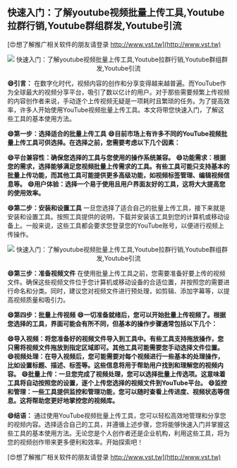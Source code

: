 ## **快速入门：了解youtube视频批量上传工具,Youtube拉群行销,Youtube群组群发,Youtube引流**

[😍想了解推广相关软件的朋友请登录 http://www.vst.tw](http://www.vst.tw)

 <center><img src="https://vst.tw/MP4/tuiguang/png/4.png" alt="快速入门：了解youtube视频批量上传工具,Youtube拉群行销,Youtube群组群发,Youtube引流"></center>

**😄引言：**
在数字化时代，视频内容的创作和分享变得越来越普遍。而YouTube作为全球最大的视频分享平台，吸引了数以亿计的用户。对于那些需要频繁上传视频的内容创作者来说，手动逐个上传视频无疑是一项耗时且繁琐的任务。为了提高效率，许多人开始使用YouTube视频批量上传工具。本文将带您快速入门，了解这些工具的基本使用方法。

**😄第一步：选择适合的批量上传工具**
**😄目前市场上有许多不同的YouTube视频批量上传工具可供选择。在选择之前，您需要考虑以下几个因素：**

**😄平台兼容性：确保您选择的工具与您使用的操作系统兼容。**
**😄功能需求：根据您的需求，选择能够满足您视频批量上传需求的工具。有些工具可能只支持基本的批量上传功能，而其他工具可能提供更多高级功能，如视频标签管理、编辑视频信息等。**
**😄用户体验：选择一个易于使用且用户界面友好的工具，这将大大提高您的使用效率。**

**😄第二步：安装和设置工具**
一旦您选择了适合自己的批量上传工具，接下来就是安装和设置工具。按照工具提供的说明，下载并安装该工具到您的计算机或移动设备上。一般来说，这些工具都会要求您登录您的YouTube账号，以便进行视频上传操作。

 <center><img src="https://vst.tw/MP4/tuiguang/png/6.png" alt="快速入门：了解youtube视频批量上传工具,Youtube拉群行销,Youtube群组群发,Youtube引流"></center>

**😄第三步：准备视频文件**
在使用批量上传工具之前，您需要准备好要上传的视频文件。确保这些视频文件位于您计算机或移动设备的合适位置，并按照您的需要进行命名和分类。同时，建议您对视频文件进行预处理，如剪辑、添加字幕等，以提高视频质量和吸引力。

**😄第四步：批量上传视频**
**😄一切准备就绪后，您可以开始批量上传视频了。根据您选择的工具，界面可能会有所不同，但基本的操作步骤通常包括以下几个：**

**😄导入视频：将您准备好的视频文件导入到工具中。有些工具支持拖放操作，您只需将视频文件拖放到指定区域即可。其他工具可能需要您手动选择文件位置。**
**😄视频处理：在导入视频后，您可能需要对每个视频进行一些基本的处理操作，比如设置标题、描述、标签等。这些信息将用于帮助用户找到和理解您的视频内容。**
**😄批量上传：一旦您完成了视频处理，您可以选择批量上传选项。这意味着工具将自动按照您的设置，逐个上传您选择的视频文件到YouTube平台。**
**😄监控和管理：一些工具提供监控和管理功能，您可以随时查看上传进度、视频状态等信息。这将帮助您更好地掌控您的视频库。**

**😄结语：**
通过使用YouTube视频批量上传工具，您可以轻松高效地管理和分享您的视频内容。选择适合自己的工具，并遵循上述步骤，您将能够快速入门并掌握这些工具的基本使用方法。无论您是个人创作者还是企业机构，利用这些工具，将为您的视频创作带来更多便利和效率。开始探索吧！

[😍想了解推广相关软件的朋友请登录 http://www.vst.tw](http://www.vst.tw)



